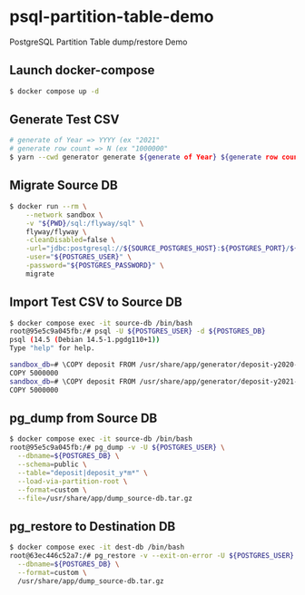 # psql-partition-table-demo

PostgreSQL Partition Table dump/restore Demo

## Launch docker-compose

```sh
$ docker compose up -d
```

## Generate Test CSV

```sh
# generate of Year => YYYY (ex "2021"
# generate row count => N (ex "1000000"
$ yarn --cwd generator generate ${generate of Year} ${generate row count}
```

## Migrate Source DB

```sh
$ docker run --rm \
    --network sandbox \
    -v "${PWD}/sql:/flyway/sql" \
    flyway/flyway \
    -cleanDisabled=false \
    -url="jdbc:postgresql://${SOURCE_POSTGRES_HOST}:${POSTGRES_PORT}/${POSTGRES_DB}" \
    -user="${POSTGRES_USER}" \
    -password="${POSTGRES_PASSWORD}" \
    migrate
```

## Import Test CSV to Source DB

```sh
$ docker compose exec -it source-db /bin/bash
root@95e5c9a045fb:/# psql -U ${POSTGRES_USER} -d ${POSTGRES_DB}
psql (14.5 (Debian 14.5-1.pgdg110+1))
Type "help" for help.

sandbox_db=# \COPY deposit FROM /usr/share/app/generator/deposit-y2020-5000000row.csv DELIMITER ',' CSV;
COPY 5000000
sandbox_db=# \COPY deposit FROM /usr/share/app/generator/deposit-y2021-5000000row.csv DELIMITER ',' CSV;
COPY 5000000
```

## pg_dump from Source DB

```sh
$ docker compose exec -it source-db /bin/bash
root@95e5c9a045fb:/# pg_dump -v -U ${POSTGRES_USER} \
  --dbname=${POSTGRES_DB} \
  --schema=public \
  --table="deposit|deposit_y*m*" \
  --load-via-partition-root \
  --format=custom \
  --file=/usr/share/app/dump_source-db.tar.gz
```

## pg_restore to Destination DB

```sh
$ docker compose exec -it dest-db /bin/bash
root@63ec446c52a7:/# pg_restore -v --exit-on-error -U ${POSTGRES_USER} \
  --dbname=${POSTGRES_DB} \
  --format=custom \
  /usr/share/app/dump_source-db.tar.gz
```

